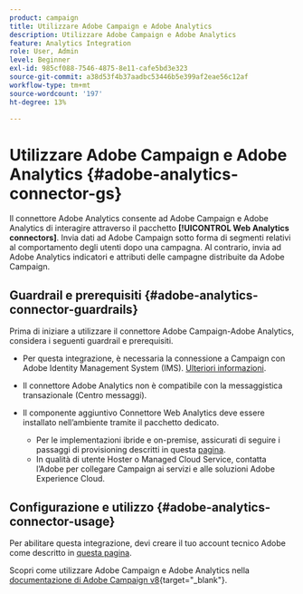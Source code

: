 ```yaml
---
product: campaign
title: Utilizzare Adobe Campaign e Adobe Analytics
description: Utilizzare Adobe Campaign e Adobe Analytics
feature: Analytics Integration
role: User, Admin
level: Beginner
exl-id: 985cf088-7546-4875-8e11-cafe5bd3e323
source-git-commit: a38d53f4b37aadbc53446b5e399af2eae56c12af
workflow-type: tm+mt
source-wordcount: '197'
ht-degree: 13%

---
```


# Utilizzare Adobe Campaign e Adobe Analytics {#adobe-analytics-connector-gs}

Il connettore Adobe Analytics consente ad Adobe Campaign e Adobe Analytics di interagire attraverso il pacchetto **[!UICONTROL Web Analytics connectors]**. Invia dati ad Adobe Campaign sotto forma di segmenti relativi al comportamento degli utenti dopo una campagna. Al contrario, invia ad Adobe Analytics indicatori e attributi delle campagne distribuite da Adobe Campaign.

## Guardrail e prerequisiti {#adobe-analytics-connector-guardrails}

Prima di iniziare a utilizzare il connettore Adobe Campaign-Adobe Analytics, considera i seguenti guardrail e prerequisiti.

* Per questa integrazione, è necessaria la connessione a Campaign con Adobe Identity Management System (IMS). [Ulteriori informazioni](../../integrations/using/about-adobe-id.md).

* Il connettore Adobe Analytics non è compatibile con la messaggistica transazionale (Centro messaggi).

* Il componente aggiuntivo Connettore Web Analytics deve essere installato nell’ambiente tramite il pacchetto dedicato.

   * Per le implementazioni ibride e on-premise, assicurati di seguire i passaggi di provisioning descritti in questa [pagina](adobe-analytics-provisioning.md).
   * In qualità di utente Hoster o Managed Cloud Service, contatta l’Adobe per collegare Campaign ai servizi e alle soluzioni Adobe Experience Cloud.


## Configurazione e utilizzo {#adobe-analytics-connector-usage}

Per abilitare questa integrazione, devi creare il tuo account tecnico Adobe come descritto in [questa pagina](oauth-technical-account.md).

Scopri come utilizzare Adobe Campaign e Adobe Analytics nella [documentazione di Adobe Campaign v8](https://experienceleague.adobe.com/en/docs/campaign/campaign-v8/connect/ac-aa){target="_blank"}.
